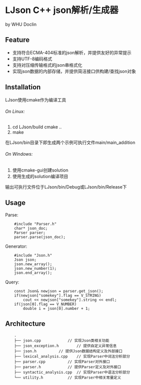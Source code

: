 # LJson C++ json解析/生成器 
by WHU Doclin

## Feature
* 支持符合ECMA-404标准的json解析，并提供友好的异常提示
* 支持UTF-8编码格式
* 支持对压缩传输格式的json串格式化
* 实现json数据的内部存储，并提供简洁接口供构建/查找json对象


## Installation
LJson使用cmake作为编译工具
###### On Linux:  
1. cd LJson/build
    cmake ..
2. make

在LJson/bin目录下即生成两个示例可执行文件main/main_addition

###### On Windows:
1. 使用cmake-gui创建solution
2. 使用生成的solution编译项目

输出可执行文件位于LJson/bin/Debug或LJson/bin/Release下

## Usage
Parse:

		#include "Parser.h"
		char* json_doc;
		Parser parser;
		parser.parse(json_doc);
Generator:

		#include "Json.h"
		Json json;
		json.new_array();
		json.new_number(1);
		json.end_array();
Query:

		const Json& newjson = parser.get_json();
		if(newjson["somekey"].flag == V_STRING)
			cout << newjson["somekey"].string << endl;
		if(json[0].flag == V_NUMBER)
			double i = json[0].number + 1;

## Architecture
		.
		├── json.cpp			// 实现Json类相关功能
		├── json_exception.h		// 提供自定义异常信息
		├── json.h			// 提供Json数据结构定义及外部接口
		├── lexical_analysis.cpp	// 实现Parser中词法分析部分
		├── parser.cpp			// 实现Parser对外接口
		├── parser.h			// 提供Parser定义及对外接口
		├── syntactic_analysis.cpp	// 实现Parser中语法分析部分
		└── utility.h			// 实现Parser中相关常量定义

